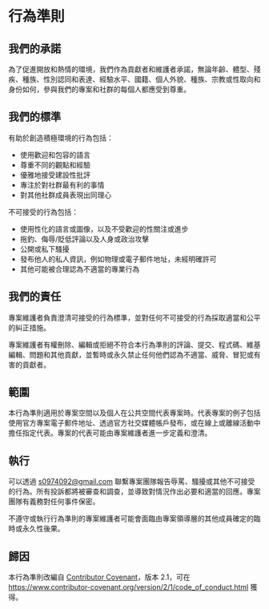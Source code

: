 # 行為準則

## 我們的承諾

為了促進開放和熱情的環境，我們作為貢獻者和維護者承諾，無論年齡、體型、殘疾、種族、性別認同和表達、經驗水平、國籍、個人外貌、種族、宗教或性取向和身份如何，參與我們的專案和社群的每個人都應受到尊重。

## 我們的標準

有助於創造積極環境的行為包括：

*   使用歡迎和包容的語言
*   尊重不同的觀點和經驗
*   優雅地接受建設性批評
*   專注於對社群最有利的事情
*   對其他社群成員表現出同理心

不可接受的行為包括：

*   使用性化的語言或圖像，以及不受歡迎的性關注或進步
*   拖釣、侮辱/貶低評論以及人身或政治攻擊
*   公開或私下騷擾
*   發布他人的私人資訊，例如物理或電子郵件地址，未經明確許可
*   其他可能被合理認為不適當的專業行為

## 我們的責任

專案維護者負責澄清可接受的行為標準，並對任何不可接受的行為採取適當和公平的糾正措施。

專案維護者有權刪除、編輯或拒絕不符合本行為準則的評論、提交、程式碼、維基編輯、問題和其他貢獻，並暫時或永久禁止任何他們認為不適當、威脅、冒犯或有害的貢獻者。

## 範圍

本行為準則適用於專案空間以及個人在公共空間代表專案時。代表專案的例子包括使用官方專案電子郵件地址、透過官方社交媒體帳戶發布，或在線上或離線活動中擔任指定代表。專案的代表可能由專案維護者進一步定義和澄清。

## 執行

可以透過 s0974092@gmail.com 聯繫專案團隊報告辱罵、騷擾或其他不可接受的行為。所有投訴都將被審查和調查，並導致對情況作出必要和適當的回應。專案團隊有義務對任何事件保密。

不遵守或執行行為準則的專案維護者可能會面臨由專案領導層的其他成員確定的臨時或永久性後果。

## 歸因

本行為準則改編自 [Contributor Covenant](https://www.contributor-covenant.org)，版本 2.1，可在 https://www.contributor-covenant.org/version/2/1/code_of_conduct.html 獲得。
